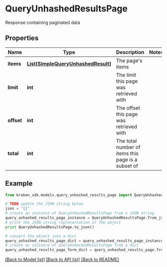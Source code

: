 # QueryUnhashedResultsPage

Response containing paginated data

## Properties
Name | Type | Description | Notes
------------ | ------------- | ------------- | -------------
**items** | [**List[SimpleQueryUnhashedResult]**](SimpleQueryUnhashedResult.md) | The page&#39;s items | 
**limit** | **int** | The limit this page was retrieved with | 
**offset** | **int** | The offset this page was retrieved with | 
**total** | **int** | The total number of items this page is a subset of | 

## Example

```python
from kraken_sdk.models.query_unhashed_results_page import QueryUnhashedResultsPage

# TODO update the JSON string below
json = "{}"
# create an instance of QueryUnhashedResultsPage from a JSON string
query_unhashed_results_page_instance = QueryUnhashedResultsPage.from_json(json)
# print the JSON string representation of the object
print QueryUnhashedResultsPage.to_json()

# convert the object into a dict
query_unhashed_results_page_dict = query_unhashed_results_page_instance.to_dict()
# create an instance of QueryUnhashedResultsPage from a dict
query_unhashed_results_page_form_dict = query_unhashed_results_page.from_dict(query_unhashed_results_page_dict)
```
[[Back to Model list]](../README.md#documentation-for-models) [[Back to API list]](../README.md#documentation-for-api-endpoints) [[Back to README]](../README.md)


